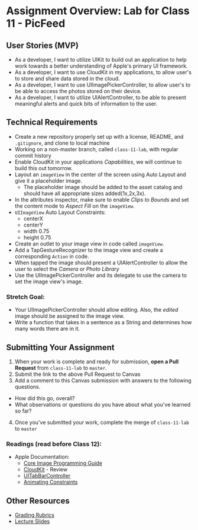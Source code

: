 # Assignment Overview: Lab for Class 11 - PicFeed  

## User Stories (MVP)  
 - As a developer, I want to utilize UIKit to build out an application to help work towards a better understanding of Apple's primary UI framework.  
 - As a developer, I want to use CloudKit in my applications, to allow user's to store and share data stored in the cloud.  
 - As a developer, I want to use UIImagePickerController, to allow user's to be able to access the photos stored on their device.  
 - As a developer, I want to utilize UIAlertController, to be able to present meaningful alerts and quick bits of information to the user.  

## Technical Requirements  
 * Create a new repository properly set up with a license, README, and `.gitignore`, and clone to local machine  
 * Working on a non-master branch, called `class-11-lab`, with regular commit history  
 * Enable CloudKit in your applications *Capabilities*, we will continue to build this out tomorrow.  
 * Layout an `imageView` in the center of the screen using Auto Layout and give it a placeholder image.
   	* The placeholder image should be added to the asset catalog and should have all appropriate sizes added(1x,2x,3x).  
 * In the attributes inspector, make sure to enable *Clips to Bounds* and set the content mode to *Aspect Fill* on the `imageView`.  
 * `UIImageView` Auto Layout Constraints:  
 	* centerX  
	* centerY  
	* width 0.75  
	* height 0.75  
 * Create an outlet to your image view in code called `imageView`.  
 * Add a TapGestureRecognizer to the image view and create a corresponding `Action` in code.  
 * When tapped the image should present a UIAlertController to allow the user to select the *Camera* or *Photo Library*  
 * Use the UIImagePickerController and its delegate to use the camera to set the image view's image.  
 
### Stretch Goal:  
 * Your UIImagePickerController should allow editing. Also, the *edited* image should be assigned to the image view.  
 * Write a function that takes in a sentence as a String and determines how many words there are in it.  


## Submitting Your Assignment  

1. When your work is complete and ready for submission, **open a Pull Request** from `class-11-lab` to `master`.  
2. Submit the link to the above Pull Request to Canvas  
3. Add a comment to this Canvas submission with answers to the following questions.  
  - How did this go, overall?  
  - What observations or questions do you have about what you've learned so far?  
4. Once you've submitted your work, complete the merge of `class-11-lab` to `master`  

### Readings (read **before** Class 12):  
* Apple Documentation:  
	* [Core Image Programming Guide](https://developer.apple.com/library/ios/documentation/GraphicsImaging/Conceptual/CoreImaging/ci_intro/ci_intro.html)  
	* [CloudKit](https://developer.apple.com/library/ios/documentation/General/Conceptual/iCloudDesignGuide/DesigningforCloudKit/DesigningforCloudKit.html) - Review  
	* [UITabBarController](https://developer.apple.com/library/ios/documentation/UIKit/Reference/UITabBarController_Class/index.html)  
	* [Animating Constraints](https://www.ioscreator.com/tutorials/animating-views-auto-layout-ios8-swift)  

## Other Resources
* [Grading Rubrics](../../resources/)
* [Lecture Slides](https://www.icloud.com/keynote/000zQVxi0EIEUbwpmakSgmxwA#Week3_Day1)
